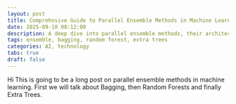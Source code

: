 ```yaml
---
layout: post
title: Comprehnsive Guide to Parallel Ensemble Methods in Machine Learning
date: 2025-09-10 00:12:00
description: A deep dive into parallel ensemble methods, their architectures, and applications in machine learning.
tags: ensemble, bagging, random forest, extra trees
categories: AI, technology
tabs: true
draft: false
---
```



Hi This is going to be a long post on parallel ensemble methods in machine learning.
First we will talk about Bagging, then Random Forests and finally Extra Trees.
